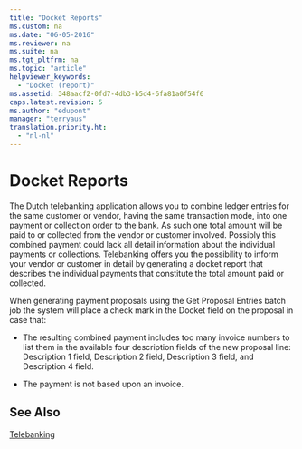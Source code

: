 ```yaml
---
title: "Docket Reports"
ms.custom: na
ms.date: "06-05-2016"
ms.reviewer: na
ms.suite: na
ms.tgt_pltfrm: na
ms.topic: "article"
helpviewer_keywords: 
  - "Docket (report)"
ms.assetid: 348aacf2-0fd7-4db3-b5d4-6fa81a0f54f6
caps.latest.revision: 5
ms.author: "edupont"
manager: "terryaus"
translation.priority.ht: 
  - "nl-nl"
---
```

# Docket Reports
The Dutch telebanking application allows you to combine ledger entries for the same customer or vendor, having the same transaction mode, into one payment or collection order to the bank. As such one total amount will be paid to or collected from the vendor or customer involved. Possibly this combined payment could lack all detail information about the individual payments or collections. Telebanking offers you the possibility to inform your vendor or customer in detail by generating a docket report that describes the individual payments that constitute the total amount paid or collected.  
  
 When generating payment proposals using the Get Proposal Entries batch job the system will place a check mark in the Docket field on the proposal in case that:  
  
-   The resulting combined payment includes too many invoice numbers to list them in the available four description fields of the new proposal line: Description 1 field, Description 2 field, Description 3 field, and Description 4 field.  
  
-   The payment is not based upon an invoice.  
  
## See Also  
 [Telebanking](../../LocalFunctionalityForMicrosoftDynamicsNav2016/Netherlands/telebanking.md)